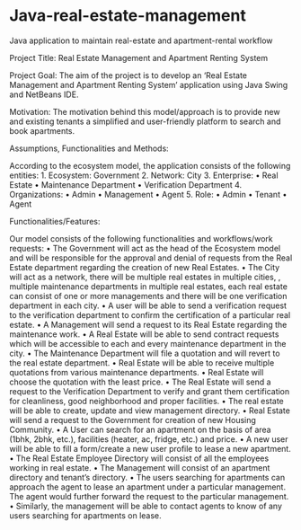 # Java-real-estate-management
Java application to maintain real-estate and apartment-rental workflow

Project Title: Real Estate Management and Apartment Renting System

Project Goal: The aim of the project is to develop an ‘Real Estate Management and Apartment Renting System’ application using Java Swing and NetBeans IDE.

Motivation: The motivation behind this model/approach is to provide new and existing tenants a simplified and user-friendly platform to search and book apartments.

Assumptions, Functionalities and Methods:

According to the ecosystem model, the application consists of the following entities: 1. Ecosystem: Government 2. Network: City 3. Enterprise: • Real Estate • Maintenance Department • Verification Department 4. Organizations: • Admin • Management • Agent 5. Role: • Admin • Tenant • Agent

Functionalities/Features:

Our model consists of the following functionalities and workflows/work requests: • The Government will act as the head of the Ecosystem model and will be responsible for the approval and denial of requests from the Real Estate department regarding the creation of new Real Estates. • The City will act as a network, there will be multiple real estates in multiple cities, , multiple maintenance departments in multiple real estates, each real estate can consist of one or more managements and there will be one verification department in each city. • A user will be able to send a verification request to the verification department to confirm the certification of a particular real estate. • A Management will send a request to its Real Estate regarding the maintenance work. • A Real Estate will be able to send contract requests which will be accessible to each and every maintenance department in the city. • The Maintenance Department will file a quotation and will revert to the real estate department. • Real Estate will be able to receive multiple quotations from various maintenance departments. • Real Estate will choose the quotation with the least price. • The Real Estate will send a request to the Verification Department to verify and grant them certification for cleanliness, good neighborhood and proper facilities. • The real estate will be able to create, update and view management directory. • Real Estate will send a request to the Government for creation of new Housing Community. • A User can search for an apartment on the basis of area (1bhk, 2bhk, etc.), facilities (heater, ac, fridge, etc.) and price. • A new user will be able to fill a form/create a new user profile to lease a new apartment. • The Real Estate Employee Directory will consist of all the employees working in real estate. • The Management will consist of an apartment directory and tenant’s directory. • The users searching for apartments can approach the agent to lease an apartment under a particular management. The agent would further forward the request to the particular management. • Similarly, the management will be able to contact agents to know of any users searching for apartments on lease.
